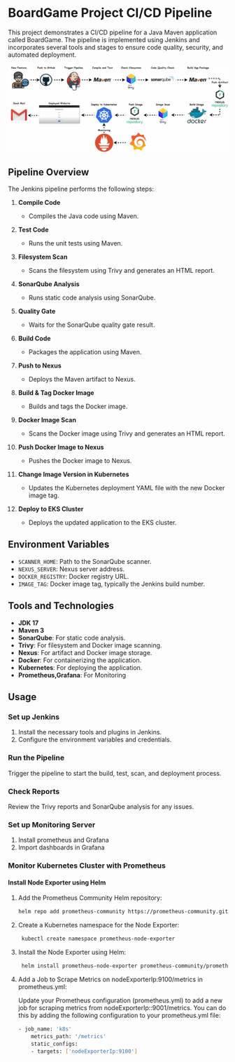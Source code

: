 # BoardGame Project CI/CD Pipeline

This project demonstrates a CI/CD pipeline for a Java Maven application called BoardGame. The pipeline is implemented using Jenkins and incorporates several tools and stages to ensure code quality, security, and automated deployment.

![Project Map](./Project_Flow.gif)

## Pipeline Overview

The Jenkins pipeline performs the following steps:

1. **Compile Code**
   - Compiles the Java code using Maven.
   
2. **Test Code**
   - Runs the unit tests using Maven.
   
3. **Filesystem Scan**
   - Scans the filesystem using Trivy and generates an HTML report.
   
4. **SonarQube Analysis**
   - Runs static code analysis using SonarQube.
   
5. **Quality Gate**
   - Waits for the SonarQube quality gate result.
   
6. **Build Code**
   - Packages the application using Maven.
   
7. **Push to Nexus**
   - Deploys the Maven artifact to Nexus.
   
8. **Build & Tag Docker Image**
   - Builds and tags the Docker image.
   
9. **Docker Image Scan**
   - Scans the Docker image using Trivy and generates an HTML report.
   
10. **Push Docker Image to Nexus**
    - Pushes the Docker image to Nexus.
    
11. **Change Image Version in Kubernetes**
    - Updates the Kubernetes deployment YAML file with the new Docker image tag.
    
12. **Deploy to EKS Cluster**
    - Deploys the updated application to the EKS cluster.

## Environment Variables

- `SCANNER_HOME`: Path to the SonarQube scanner.
- `NEXUS_SERVER`: Nexus server address.
- `DOCKER_REGISTRY`: Docker registry URL.
- `IMAGE_TAG`: Docker image tag, typically the Jenkins build number.

## Tools and Technologies

- **JDK 17**
- **Maven 3**
- **SonarQube**: For static code analysis.
- **Trivy**: For filesystem and Docker image scanning.
- **Nexus**: For artifact and Docker image storage.
- **Docker**: For containerizing the application.
- **Kubernetes**: For deploying the application.
- **Prometheus,Grafana**: For Monitoring 


## Usage

### Set up Jenkins
1. Install the necessary tools and plugins in Jenkins.
2. Configure the environment variables and credentials.

### Run the Pipeline
Trigger the pipeline to start the build, test, scan, and deployment process.

### Check Reports
Review the Trivy reports and SonarQube analysis for any issues.

### Set up Monitoring Server
1. Install prometheus and Grafana
2. Import dashboards in Grafana

### Monitor Kubernetes Cluster with Prometheus

#### Install Node Exporter using Helm

1. Add the Prometheus Community Helm repository:

   ```sh
   helm repo add prometheus-community https://prometheus-community.github.io/helm-charts
   ```

2. Create a Kubernetes namespace for the Node Exporter:
   ```sh
    kubectl create namespace prometheus-node-exporter
    ```

3. Install the Node Exporter using Helm:

   ```sh
    helm install prometheus-node-exporter prometheus-community/prometheus-node-exporter --namespace prometheus-node-exporter
    ```

4. Add a Job to Scrape Metrics on nodeExporterIp:9100/metrics in prometheus.yml:

    Update your Prometheus configuration (prometheus.yml) to add a new job for scraping metrics from nodeExporterIp::9001/metrics. You can do this by adding the following configuration to your prometheus.yml file:

    ```sh
    - job_name: 'k8s'
        metrics_path: '/metrics'
        static_configs:
        - targets: ['nodeExporterIp:9100']
    ```